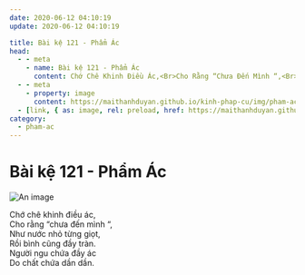 ```yaml
---
date: 2020-06-12 04:10:19
update: 2020-06-12 04:10:19

title: Bài kệ 121 - Phẩm Ác
head:
  - - meta
    - name: Bài kệ 121 - Phẩm Ác
      content: Chớ Chê Khinh Điều Ác,<Br>Cho Rằng “Chưa Đến Mình “,<Br>Như Nước Nhỏ Từng Giọt,<Br>Rồi Bình Cũng Đầy Tràn.<Br>Người Ngu Chứa Đầy Ác<Br>Do Chất Chứa Dần Dần.<Br>
  - - meta
    - property: image
      content: https://maithanhduyan.github.io/kinh-phap-cu/img/pham-ac/pham-ac-121.jpg
  - [link, { as: image, rel: preload, href: https://maithanhduyan.github.io/kinh-phap-cu/img/pham-ac/pham-ac-121.jpg }]
category:
  - pham-ac
---
```


# Bài kệ 121 - Phẩm Ác

![An image](/img/pham-ac/pham-ac-121.jpg)

Chớ chê khinh điều ác,<br>Cho rằng “chưa đến mình “,<br>Như nước nhỏ từng giọt,<br>Rồi bình cũng đầy tràn.<br>Người ngu chứa đầy ác<br>Do chất chứa dần dần.<br>
